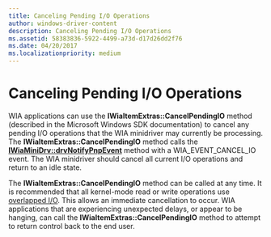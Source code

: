 ```yaml
---
title: Canceling Pending I/O Operations
author: windows-driver-content
description: Canceling Pending I/O Operations
ms.assetid: 58383836-5922-4499-a73d-d17d26dd2f76
ms.date: 04/20/2017
ms.localizationpriority: medium
---
```


# Canceling Pending I/O Operations





WIA applications can use the **IWiaItemExtras::CancelPendingIO** method (described in the Microsoft Windows SDK documentation) to cancel any pending I/O operations that the WIA minidriver may currently be processing. The **IWiaItemExtras::CancelPendingIO** method calls the [**IWiaMiniDrv::drvNotifyPnpEvent**](https://msdn.microsoft.com/library/windows/hardware/ff544998) method with a WIA\_EVENT\_CANCEL\_IO event. The WIA minidriver should cancel all current I/O operations and return to an idle state.

The **IWiaItemExtras::CancelPendingIO** method can be called at any time. It is recommended that all kernel-mode read or write operations use [overlapped I/O](https://msdn.microsoft.com/library/windows/hardware/ff546911). This allows an immediate cancellation to occur. WIA applications that are experiencing unexpected delays, or appear to be hanging, can call the **IWiaItemExtras::CancelPendingIO** method to attempt to return control back to the end user.

 

 




